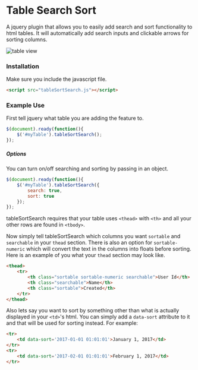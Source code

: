 # Table Search Sort
A jquery plugin that allows you to easily add search and sort functionality to html tables. It will automatically add search inputs and clickable arrows for sorting columns.

![table view][logo]

[logo]: https://github.com/pitchinnate/tableSortSearch/raw/master/src/example.png "Example table"

### Installation
Make sure you include the javascript file.
```html
<script src="tableSortSearch.js"></script>
```

### Example Use
First tell jquery what table you are adding the feature to.
```js
$(document).ready(function(){
    $('#myTable').tableSortSearch();
});
```

##### Options
You can turn on/off searching and sorting by passing in an object.
```js
$(document).ready(function(){
    $('#myTable').tableSortSearch({
        search: true,
        sort: true
    });
});
```

tableSortSearch requires that your table uses `<thead>` with `<th>` and all your other rows are found in `<tbody>`.

Now simply tell tableSortSearch which columns you want `sortable` and `searchable` in your `thead` section. There is also an option for `sortable-numeric` which will convert the text in the columns into floats before sorting. Here is an example of you what your `thead` section may look like.

```html
<thead>
    <tr>
        <th class="sortable sortable-numeric searchable">User Id</th>
        <th class="searchable">Name</th>
        <th class="sortable">Created</th>
    </tr>
</thead>
```

Also lets say you want to sort by something other than what is actually displayed in your `<td>`'s html. You can simply add a `data-sort` attribute to it and that will be used for sorting instead. For example:

```html
<tr>
    <td data-sort='2017-01-01 01:01:01'>January 1, 2017</td>
</tr>
<tr>
    <td data-sort='2017-02-01 01:01:01'>February 1, 2017</td>
</tr>
```